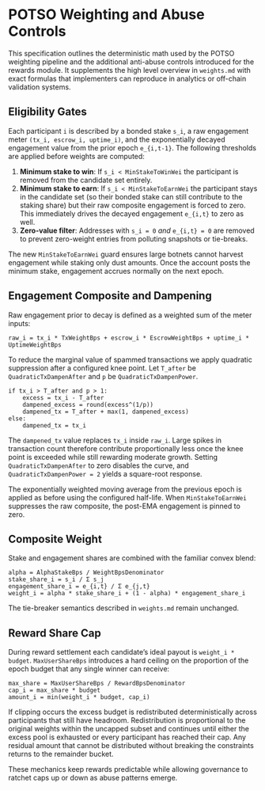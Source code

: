 # POTSO Weighting and Abuse Controls

This specification outlines the deterministic math used by the POTSO weighting
pipeline and the additional anti-abuse controls introduced for the rewards
module. It supplements the high level overview in `weights.md` with exact
formulas that implementers can reproduce in analytics or off-chain validation
systems.

## Eligibility Gates

Each participant `i` is described by a bonded stake `s_i`, a raw engagement
meter `(tx_i, escrow_i, uptime_i)`, and the exponentially decayed engagement
value from the prior epoch `e_{i,t-1}`. The following thresholds are applied
before weights are computed:

1. **Minimum stake to win**: If `s_i < MinStakeToWinWei` the participant is
   removed from the candidate set entirely.
2. **Minimum stake to earn**: If `s_i < MinStakeToEarnWei` the participant stays
   in the candidate set (so their bonded stake can still contribute to the
   staking share) but their raw composite engagement is forced to zero. This
   immediately drives the decayed engagement `e_{i,t}` to zero as well.
3. **Zero-value filter**: Addresses with `s_i = 0` *and* `e_{i,t} = 0` are
   removed to prevent zero-weight entries from polluting snapshots or tie-breaks.

The new `MinStakeToEarnWei` guard ensures large botnets cannot harvest
engagement while staking only dust amounts. Once the account posts the minimum
stake, engagement accrues normally on the next epoch.

## Engagement Composite and Dampening

Raw engagement prior to decay is defined as a weighted sum of the meter inputs:

```
raw_i = tx_i * TxWeightBps + escrow_i * EscrowWeightBps + uptime_i * UptimeWeightBps
```

To reduce the marginal value of spammed transactions we apply quadratic
suppression after a configured knee point. Let `T_after` be
`QuadraticTxDampenAfter` and `p` be `QuadraticTxDampenPower`.

```
if tx_i > T_after and p > 1:
    excess = tx_i - T_after
    dampened_excess = round(excess^(1/p))
    dampened_tx = T_after + max(1, dampened_excess)
else:
    dampened_tx = tx_i
```

The `dampened_tx` value replaces `tx_i` inside `raw_i`. Large spikes in
transaction count therefore contribute proportionally less once the knee point
is exceeded while still rewarding moderate growth. Setting `QuadraticTxDampenAfter`
to zero disables the curve, and `QuadraticTxDampenPower = 2` yields a square-root
response.

The exponentially weighted moving average from the previous epoch is applied as
before using the configured half-life. When `MinStakeToEarnWei` suppresses the
raw composite, the post-EMA engagement is pinned to zero.

## Composite Weight

Stake and engagement shares are combined with the familiar convex blend:

```
alpha = AlphaStakeBps / WeightBpsDenominator
stake_share_i = s_i / Σ s_j
engagement_share_i = e_{i,t} / Σ e_{j,t}
weight_i = alpha * stake_share_i + (1 - alpha) * engagement_share_i
```

The tie-breaker semantics described in `weights.md` remain unchanged.

## Reward Share Cap

During reward settlement each candidate’s ideal payout is `weight_i * budget`.
`MaxUserShareBps` introduces a hard ceiling on the proportion of the epoch
budget that any single winner can receive:

```
max_share = MaxUserShareBps / RewardBpsDenominator
cap_i = max_share * budget
amount_i = min(weight_i * budget, cap_i)
```

If clipping occurs the excess budget is redistributed deterministically across
participants that still have headroom. Redistribution is proportional to the
original weights within the uncapped subset and continues until either the
excess pool is exhausted or every participant has reached their cap. Any
residual amount that cannot be distributed without breaking the constraints
returns to the remainder bucket.

These mechanics keep rewards predictable while allowing governance to ratchet
caps up or down as abuse patterns emerge.
